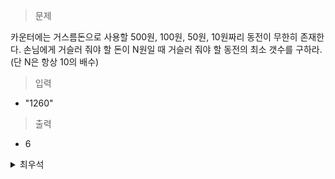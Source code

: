 > 문제

카운터에는 거스름돈으로 사용할 500원, 100원, 50원, 10원짜리 동전이 무한히 존재한다. 손님에게 거슬러 줘야 할 돈이 N원일 때 거슬러 줘야 할 동전의 최소 갯수를 구하라.(단 N은 항상 10의 배수)

> 입력

- "1260"

> 출력

- 6

<details>
<summary>최우석</summary>
<div markdown=“1”>

```python
# 동전 갯수 문제
N = int(input())
count_coin = 0

coin_list = [500,100,50,10]

for coin in coin_list:
  count_coin += N // coin
  N %= coin

print(count_coin)
# 시간 복잡도는 O(N)
# 정당성: 큰 단위가 항상 작은 단위의 배수 형태
# 화폐의 단위가 서로 배수 형태가 아닌 무작위로 주어진 경우 그리디 알고리즘으로 해결할 수 없다.
```
  
</div>
</details>